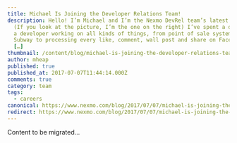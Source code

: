```yaml
---
title: Michael Is Joining the Developer Relations Team!
description: Hello! I’m Michael and I’m the Nexmo DevRel team’s latest recruit.
  (If you look at the picture, I’m the one on the right) I’ve spent a decade as
  a developer working on all kinds of things, from point of sale systems for
  Subway to processing every like, comment, wall post and share on Facebook in
  […]
thumbnail: /content/blog/michael-is-joining-the-developer-relations-team-dr/board-games.jpg
author: mheap
published: true
published_at: 2017-07-07T11:44:14.000Z
comments: true
category: team
tags:
  - careers
canonical: https://www.nexmo.com/blog/2017/07/07/michael-is-joining-the-developer-relations-team-dr
redirect: https://www.nexmo.com/blog/2017/07/07/michael-is-joining-the-developer-relations-team-dr
---
```


Content to be migrated...
